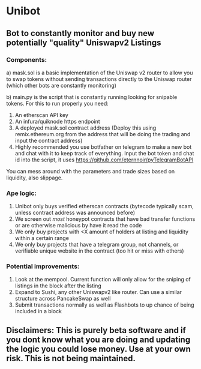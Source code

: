 # Unibot
## Bot to constantly monitor and buy new potentially "quality" Uniswapv2 Listings

### Components:

a) mask.sol is a basic implementation of the Uniswap v2 router to allow you to swap tokens without sending transactions directly to the Uniswap router (which other bots are constantly monitoring)

b) main.py is the script that is constantly running looking for snipable tokens. For this to run properly you need:

1. An etherscan API key
2. An infura/quiknode https endpoint
3. A deployed mask.sol contract address (Deploy this using remix.ethereum.org from the address that will be doing the trading and input the contract address)
4. Highly recommended you use botfather on telegram to make a new bot and chat with it to keep track of everything. Input the bot token and chat id into the script, it uses https://github.com/eternnoir/pyTelegramBotAPI

You can mess around with the parameters and trade sizes based on liquidity, also slippage. 

### Ape logic:

1. Unibot only buys verified etherscan contracts (bytecode typically scam, unless contract address was announced before)
2. We screen out *most* honeypot contracts that have bad transfer functions or are otherwise malicious by have it read the code
3. We only buy projects with <X amount of holders at listing and liquidity within a certain range
4. We only buy projects that have a telegram group, not channels, or verifiable unique website in the contract (too hit or miss with others)

### Potential improvements:

1. Look at the mempool. Current function will only allow for the sniping of listings in the block after the listing
2. Expand to Sushi, any other Uniswapv2 like router. Can use a similar structure across PancakeSwap as well
3. Submit transactions normally as well as Flashbots to up chance of being included in a block
                                
## Disclaimers: This is purely beta software and if you dont know what you are doing and updating the logic you could lose money. Use at your own risk. This is not being maintained. 
